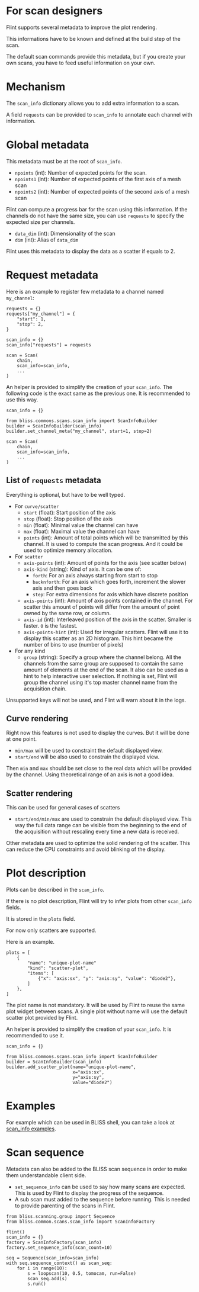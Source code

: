 
# For scan designers

Flint supports several metadata to improve the plot rendering.

This informations have to be known and defined at the build step of the scan.

The default scan commands provide this metadata, but if you create your own
scans, you have to feed useful information on your own.

# Mechanism

The `scan_info` dictionary allows you to add extra information to a scan.

A field `requests` can be provided to `scan_info` to annotate each channel with
information.

# Global metadata

This metadata must be at the root of `scan_info`.

- `npoints` (int): Number of expected points for the scan.
- `npoints1` (int): Number of expected points of the first axis of a mesh scan
- `npoints2` (int): Number of expected points of the second axis of a mesh scan

Flint can compute a progress bar for the scan using this information. If the
channels do not have the same size, you can use `requests` to specify the expected
size per channels.

- `data_dim` (int): Dimensionality of the scan
- `dim` (int): Alias of `data_dim`

Flint uses this metadata to display the data as a scatter if equals to 2.

# Request metadata

Here is an example to register few metadata to a channel named `my_channel`:
```
requests = {}
requests["my_channel"] = {
    "start": 1,
    "stop": 2,
}

scan_info = {}
scan_info["requests"] = requests

scan = Scan(
    chain,
    scan_info=scan_info,
    ...
)
```

An helper is provided to simplify the creation of your `scan_info`. The
following code is the exact same as the previous one. It is recommended to use
this way.

```
scan_info = {}

from bliss.commons.scans.scan_info import ScanInfoBuilder
builder = ScanInfoBuilder(scan_info)
builder.set_channel_meta("my_channel", start=1, stop=2)

scan = Scan(
    chain,
    scan_info=scan_info,
    ...
)
```

## List of `requests` metadata

Everything is optional, but have to be well typed.

- For `curve/scatter`
    - `start` (float): Start position of the axis
    - `stop` (float): Stop position of the axis
    - `min` (float): Minimal value the channel can have
    - `max` (float): Maximal value the channel can have
    - `points` (int): Amount of total points which will be transmitted by this
                      channel. It is used to compute the scan progress. And it
                      could be used to optimize memory allocation.
- For `scatter`
    - `axis-points` (int): Amount of points for the axis (see scatter below)
    - `axis-kind` (string): Kind of axis. It can be one of:
        - `forth`: For an axis always starting from start to stop
        - `backnforth`: For an axis which goes forth, increment the slower axis
                        and then goes back
        - `step`: For extra dimensions for axis which have discrete position
    - `axis-points` (int): Amount of axis points contained in the channel.
                           For scatter this amount of points will differ from
                           the amount of point owned by the same row, or column.
    - `axis-id` (int): Interleaved position of the axis in the scatter.
                       Smaller is faster. `0` is the fastest.
    - `axis-points-hint` (int): Used for irregular scatters. Flint will use it
                                to display this scatter as an 2D histogram.
                                This hint became the number of bins to use
                                (number of pixels)
- For any kind
    - `group` (string): Specify a group where the channel belong. All the
                        channels from the same group are supposed to contain the
                        same amount of elements at the end of the scan. It also
                        can be used as a hint to help interactive user selection.
                        If nothing is set, Flint will group the channel using
                        it's top master channel name from the acquisition chain.

Unsupported keys will not be used, and Flint will warn about it in the logs.

## Curve rendering

Right now this features is not used to display the curves. But it will be
done at one point.

- `min/max` will be used to constraint the default displayed view.
- `start/end` will be also used to constrain the displayed view.

Then `min` and `max` should be set close to the real data which will be provided
by the channel. Using theoretical range of an axis is not a good idea.

## Scatter rendering

This can be used for general cases of scatters

- `start/end/min/max` are used to constrain the default displayed view. This way
  the full data range can be visible from the beginning to the end of the
  acquisition without rescaling every time a new data is received.

Other metadata are used to optimize the solid rendering of the scatter. This
can reduce the CPU constraints and avoid blinking of the display.

# Plot description

Plots can be described in the `scan_info`.

If there is no plot description, Flint will try to infer plots from other
`scan_info` fields.

It is stored in the `plots` field.

For now only scatters are supported.

Here is an example.
```
plots = [
    {
        "name": "unique-plot-name"
        "kind": "scatter-plot",
        "items": [
            {"x": "axis:sx", "y": "axis:sy", "value": "diode2"},
        ]
    },
]
```

The plot name is not mandatory. It will be used by Flint to reuse the same plot
widget between scans. A single plot without name will use the default scatter
plot provided by Flint.

An helper is provided to simplify the creation of your `scan_info`. It is
recommended to use it.

```
scan_info = {}

from bliss.commons.scans.scan_info import ScanInfoBuilder
builder = ScanInfoBuilder(scan_info)
builder.add_scatter_plot(name="unique-plot-name",
                         x="axis:sx",
                         y="axis:sy",
                         value="diode2")
```

# Examples

For example which can be used in BLISS shell, you can take a look at
[scan_info examples](flint_scan_info_examples.md).

# Scan sequence

Metadata can also be added to the BLISS scan sequence in order
to make them understandable client side.

- `set_sequence_info` can be used to say how many scans are expected. This is
  used by Flint to display the progress of the sequence.
- A sub scan must added to the sequence before running. This is needed to
  provide parenting of the scans in Flint.

```
from bliss.scanning.group import Sequence
from bliss.common.scans.scan_info import ScanInfoFactory

flint()
scan_info = {}
factory = ScanInfoFactory(scan_info)
factory.set_sequence_info(scan_count=10)

seq = Sequence(scan_info=scan_info)
with seq.sequence_context() as scan_seq:
    for i in range(10):
        s = loopscan(10, 0.5, tomocam, run=False)
        scan_seq.add(s)
        s.run()
```
